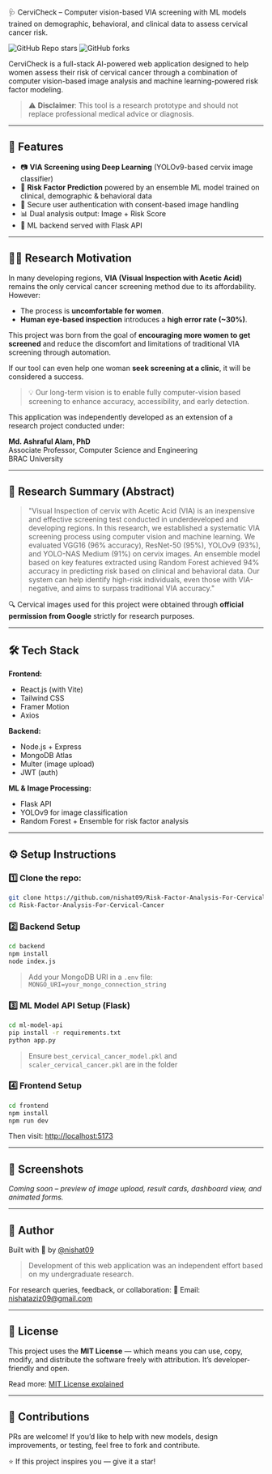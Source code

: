 🩺 CerviCheck – Computer vision-based VIA screening with ML models trained on demographic, behavioral, and clinical data to assess cervical cancer risk.

![GitHub Repo stars](https://img.shields.io/github/stars/nishat09/Risk-Factor-Analysis-For-Cervical-Cancer?style=social)
![GitHub forks](https://img.shields.io/github/forks/nishat09/Risk-Factor-Analysis-For-Cervical-Cancer?style=social)

CerviCheck is a full-stack AI-powered web application designed to help women assess their risk of cervical cancer through a combination of computer vision-based image analysis and machine learning-powered risk factor modeling.

> ⚠️ **Disclaimer**: This tool is a research prototype and should not replace professional medical advice or diagnosis.

---

## 🎯 Features

- 📷 **VIA Screening using Deep Learning** (YOLOv9-based cervix image classifier)
- 🧬 **Risk Factor Prediction** powered by an ensemble ML model trained on clinical, demographic & behavioral data
- 🔐 Secure user authentication with consent-based image handling
- 📊 Dual analysis output: Image + Risk Score
- 🧠 ML backend served with Flask API

---

## 👩‍⚕️ Research Motivation

In many developing regions, **VIA (Visual Inspection with Acetic Acid)** remains the only cervical cancer screening method due to its affordability. However:

- The process is **uncomfortable for women**.
- **Human eye-based inspection** introduces a **high error rate (~30%)**.

This project was born from the goal of **encouraging more women to get screened** and reduce the discomfort and limitations of traditional VIA screening through automation.

If our tool can even help one woman **seek screening at a clinic**, it will be considered a success.

> 💡 Our long-term vision is to enable fully computer-vision based screening to enhance accuracy, accessibility, and early detection.

This application was independently developed as an extension of a research project conducted under:

**Md. Ashraful Alam, PhD**  
Associate Professor, Computer Science and Engineering  
BRAC University

---

## 📖 Research Summary (Abstract)

> "Visual Inspection of cervix with Acetic Acid (VIA) is an inexpensive and effective screening test conducted in underdeveloped and developing regions. In this research, we established a systematic VIA screening process using computer vision and machine learning. We evaluated VGG16 (96% accuracy), ResNet-50 (95%), YOLOv9 (93%), and YOLO-NAS Medium (91%) on cervix images. An ensemble model based on key features extracted using Random Forest achieved 94% accuracy in predicting risk based on clinical and behavioral data. Our system can help identify high-risk individuals, even those with VIA-negative, and aims to surpass traditional VIA accuracy."

🔍 Cervical images used for this project were obtained through **official permission from Google** strictly for research purposes.

---

## 🛠 Tech Stack

**Frontend:**
- React.js (with Vite)
- Tailwind CSS
- Framer Motion
- Axios

**Backend:**
- Node.js + Express
- MongoDB Atlas
- Multer (image upload)
- JWT (auth)

**ML & Image Processing:**
- Flask API
- YOLOv9 for image classification
- Random Forest + Ensemble for risk factor analysis

---

## ⚙️ Setup Instructions

### 1️⃣ Clone the repo:
```bash
git clone https://github.com/nishat09/Risk-Factor-Analysis-For-Cervical-Cancer.git
cd Risk-Factor-Analysis-For-Cervical-Cancer
```

### 2️⃣ Backend Setup
```bash
cd backend
npm install
node index.js
```
> Add your MongoDB URI in a `.env` file:
> `MONGO_URI=your_mongo_connection_string`

### 3️⃣ ML Model API Setup (Flask)
```bash
cd ml-model-api
pip install -r requirements.txt
python app.py
```
> Ensure `best_cervical_cancer_model.pkl` and `scaler_cervical_cancer.pkl` are in the folder

### 4️⃣ Frontend Setup
```bash
cd frontend
npm install
npm run dev
```
Then visit: [http://localhost:5173](http://localhost:5173)

---

## 📸 Screenshots
*Coming soon – preview of image upload, result cards, dashboard view, and animated forms.*

---

## 👤 Author

Built with 💜 by [@nishat09](https://github.com/nishat09)

> Development of this web application was an independent effort based on my undergraduate research.

For research queries, feedback, or collaboration:
📧 Email: nishataziz09@gmail.com

---

## 📜 License

This project uses the **MIT License** — which means you can use, copy, modify, and distribute the software freely with attribution. It’s developer-friendly and open.

Read more: [MIT License explained](https://opensource.org/licenses/MIT)

---

## 🤝 Contributions

PRs are welcome! If you’d like to help with new models, design improvements, or testing, feel free to fork and contribute.

⭐ If this project inspires you — give it a star!

